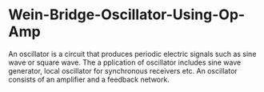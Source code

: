 # Wein-Bridge-Oscillator-Using-Op-Amp
An oscillator is a circuit that produces periodic electric signals such as sine wave or square wave. The a pplication of oscillator includes sine wave generator, local oscillator for synchronous receivers etc. An oscillator consists of an amplifier and a feedback network. 
